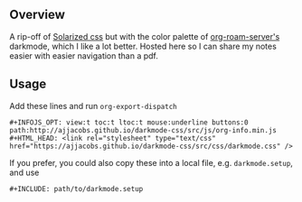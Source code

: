 ## Overview

A rip-off of [Solarized css](https://thomasf.github.io/solarized-css/) but with the color palette of [org-roam-server's](https://github.com/org-roam/org-roam-server) darkmode, which 
I like a lot better. Hosted here so I can share my notes easier with easier navigation than a pdf.

## Usage

Add these lines and run `org-export-dispatch`

```
#+INFOJS_OPT: view:t toc:t ltoc:t mouse:underline buttons:0 path:http://ajjacobs.github.io/darkmode-css/src/js/org-info.min.js
#+HTML_HEAD: <link rel="stylesheet" type="text/css" href="https://ajjacobs.github.io/darkmode-css/src/css/darkmode.css" />
```

If you prefer, you could also copy these into a local file, e.g. `darkmode.setup`, and use 

```
#+INCLUDE: path/to/darkmode.setup
```
